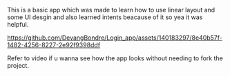 This is a basic app which was made to learn how to use linear layout and some UI desgin and also learned intents beacause of it so yea it was helpful. 



https://github.com/DevangBondre/Login_app/assets/140183297/8e40b57f-1482-4256-8227-2e92f9398ddf

Refer to video if u wanna see how the app looks without needing to fork the project. 

